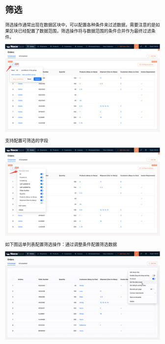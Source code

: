 # 筛选

筛选操作通常出现在数据区块中，可以配置各种条件来过滤数据，需要注意的是如果区块已经配置了数据范围，筛选操作将与数据范围的条件合并作为最终过滤条件。

![](./static/PAgIbrq5xoMKKfxoG8mcOIOynpf.png)

支持配置可筛选的字段

![](./static/WqjNbus2yozg3LxpRecccPA5nIb.png)

如下图运单列表配置筛选操作：通过调整条件配置筛选数据

![](./static/G1bpbybaVoAWKlx4mCmc6HvQn0b.gif)

